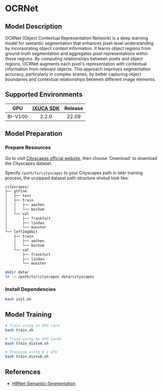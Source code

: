 # OCRNet

## Model Description

OCRNet (Object Contextual Representation Network) is a deep learning model for semantic segmentation that enhances
pixel-level understanding by incorporating object context information. It learns object regions from ground-truth
segmentation and aggregates pixel representations within these regions. By computing relationships between pixels and
object regions, OCRNet augments each pixel's representation with contextual information from relevant objects. This
approach improves segmentation accuracy, particularly in complex scenes, by better capturing object boundaries and
contextual relationships between different image elements.

## Supported Environments

| GPU    | [IXUCA SDK](https://gitee.com/deep-spark/deepspark#%E5%A4%A9%E6%95%B0%E6%99%BA%E7%AE%97%E8%BD%AF%E4%BB%B6%E6%A0%88-ixuca) | Release |
| :----: | :----: | :----: |
| BI-V100 | 2.2.0     |  22.09  |

## Model Preparation

### Prepare Resources

Go to visit [Cityscapes official website](https://www.cityscapes-dataset.com/), then choose 'Download' to download the
Cityscapes dataset.

Specify `/path/to/cityscapes` to your Cityscapes path in later training process, the unzipped dataset path structure
sholud look like:

```bash
cityscapes/
├── gtFine
│   ├── test
│   ├── train
│   │   ├── aachen
│   │   └── bochum
│   └── val
│       ├── frankfurt
│       ├── lindau
│       └── munster
└── leftImg8bit
    ├── train
    │   ├── aachen
    │   └── bochum
    └── val
        ├── frankfurt
        ├── lindau
        └── munster
```

```bash
mkdir data/
ln -s /path/to/cityscapes data/cityscapes
```

### Install Dependencies

```bash
bash init.sh
```

## Model Training

```bash
# Train using 1x GPU card
bash train.sh

# Train using 4x GPU cards
bash train_distx4.sh

# Training using 8 x GPU  
bash train_distx8.sh
```

## References

- [HRNet-Semantic-Segmentation](https://github.com/HRNet/HRNet-Semantic-Segmentation)
